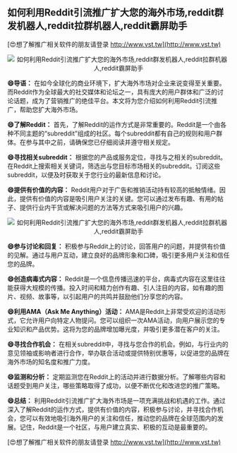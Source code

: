 ## **如何利用Reddit引流推广扩大您的海外市场,reddit群发机器人,reddit拉群机器人,reddit霸屏助手**

[😍想了解推广相关软件的朋友请登录 http://www.vst.tw](http://www.vst.tw)

 <center><img src="https://vst.tw/MP4/tuiguang/png/8.png" alt="如何利用Reddit引流推广扩大您的海外市场,reddit群发机器人,reddit拉群机器人,reddit霸屏助手"></center>

**😄导语：**
在如今全球化的商业环境下，扩大海外市场对企业来说变得至关重要。而Reddit作为全球最大的社交媒体和论坛之一，具有庞大的用户群体和广泛的讨论话题，成为了营销推广的绝佳平台。本文将为您介绍如何利用Reddit引流推广，帮助您扩大海外市场。

**😄了解Reddit：**
首先，了解Reddit的运作方式是非常重要的。Reddit是一个由各种不同主题的“subreddit”组成的社区。每个subreddit都有自己的规则和用户群体。在参与其中之前，请确保您已仔细阅读并遵守相关规定。

**😄寻找相关subreddit：**
根据您的产品或服务定位，寻找与之相关的subreddit。在Reddit上搜索相关关键词，筛选出与您目标市场相关的subreddit。订阅这些subreddit，以便及时获取关于您行业的最新信息和讨论。

**😄提供有价值的内容：**
Reddit用户对于广告和推销活动持有较高的抵触情绪。因此，提供有价值的内容是吸引用户关注的关键。您可以通过发布有趣、有用的帖子、提供行业内干货或解决问题的方法等方式来吸引用户的兴趣。

 <center><img src="https://vst.tw/MP4/tuiguang/png/0.png" alt="如何利用Reddit引流推广扩大您的海外市场,reddit群发机器人,reddit拉群机器人,reddit霸屏助手"></center>

**😄参与讨论和回复：**
积极参与Reddit上的讨论，回答用户的问题，并提供有价值的见解。通过与用户互动，建立良好的品牌形象和口碑，吸引更多用户关注和信任您的品牌。

**😄创造病毒式内容：**
Reddit是一个信息传播迅速的平台，病毒式内容在这里往往能获得大规模的传播。投入时间和精力创作有趣、引人注目的内容，如有趣的图片、视频、故事等，以引起用户的共鸣并鼓励他们分享您的内容。

**😄利用AMA（Ask Me Anything）活动：**
AMA是Reddit上非常受欢迎的活动形式，它允许用户向特定人物提问。您可以组织一次AMA活动，向用户展示您的专业知识和产品优势。这将为您的品牌增加曝光度，并吸引更多潜在客户的关注。

**😄寻找合作机会：**
在相关subreddit中，寻找与您合作的机会。例如，与行业内的意见领袖或影响者进行合作，举办联合活动或提供特别优惠等，以促进您的品牌在海外市场的知名度和推广力度。

**😄监测和分析：**
定期监测您在Reddit上的活动并进行数据分析。了解哪些内容和话题受到用户关注，哪些策略取得了成功，以便不断优化和改进您的推广策略。

**😄总结：**
利用Reddit引流推广扩大海外市场是一项充满挑战和机遇的工作。通过深入了解Reddit的运作方式，提供有价值的内容，积极参与讨论，并寻找合作机会，您可以有效地吸引海外用户的关注和信任，推动您的品牌在全球范围内的发展。记住，Reddit是一个社区，与用户建立真实、积极的互动是最重要的。

[😍想了解推广相关软件的朋友请登录 http://www.vst.tw](http://www.vst.tw)



